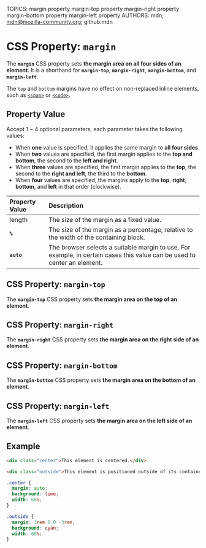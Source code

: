 TOPICS: margin property
        margin-top property
        margin-right property
        margin-bottom property
        margin-left property
AUTHORS: mdn; mdn@mozilla-community.org; github:mdn

# CSS Property: `margin`

The **`margin`** CSS property sets **the margin area on all four sides of an element**. It is a
shorthand for **`margin-top`**, **`margin-right`**, **`margin-bottom`**, and **`margin-left`**.

The `top` and `bottom` margins have no effect on non-replaced inline elements, such as
[`<span>`](/en/webfrontend/<span>) or [`<code>`](/en/webfrontend/<code>).

## Property Value

Accept 1 ~ 4 optional parameters, each parameter takes the following values:

- When **one** value is specified, it applies the same margin to **all four sides**.
- When **two** values are specified, the first margin applies to the **top and bottom**, the second
to the **left and right**.
- When **three** values are specified, the first margin applies to the **top**, the second to the
**right and left**, the third to the **bottom**.
- When **four** values are specified, the margins apply to the **top**, **right**, **bottom**, and
**left** in that order (clockwise).

| Property Value | Description |
| :--- | :--- |
| length | The size of the margin as a fixed value. |
| **`%`** | The size of the margin as a percentage, relative to the width of the containing block. |
| **`auto`** | The browser selects a suitable margin to use. For example, in certain cases this value can be used to center an element. |

## CSS Property: `margin-top`

The **`margin-top`** CSS property sets **the margin area on the top of an element**.

## CSS Property: `margin-right`

The **`margin-right`** CSS property sets **the margin area on the right side of an element**.

## CSS Property: `margin-bottom`

The **`margin-bottom`** CSS property sets **the margin area on the bottom of an element**.

## CSS Property: `margin-left`

The **`margin-left`** CSS property sets **the margin area on the left side of an element**.

## Example

```html
<div class="center">This element is centered.</div>

<div class="outside">This element is positioned outside of its container.</div>
```

```css
.center {
  margin: auto;
  background: lime;
  width: 66%;
}

.outside {
  margin: 3rem 0 0 -3rem;
  background: cyan;
  width: 66%;
}
```
